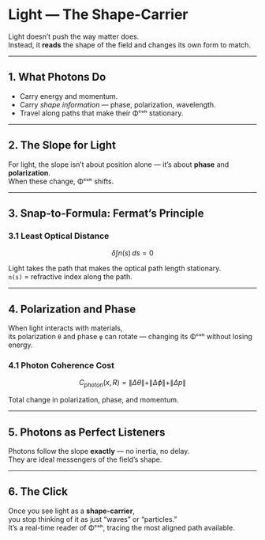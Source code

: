# Light — The Shape-Carrier

Light doesn’t push the way matter does.  
Instead, it **reads** the shape of the field and changes its own form to match.

---

## 1. What Photons Do

- Carry energy and momentum.  
- Carry *shape information* — phase, polarization, wavelength.  
- Travel along paths that make their Φᶜᵒʰ stationary.

---

## 2. The Slope for Light

For light, the slope isn’t about position alone — it’s about **phase** and **polarization**.  
When these change, Φᶜᵒʰ shifts.

---

## 3. Snap-to-Formula: Fermat’s Principle

### 3.1 Least Optical Distance
```math
\delta \int n(s) \, ds = 0
```
Light takes the path that makes the optical path length stationary.  
`n(s)` = refractive index along the path.

---

## 4. Polarization and Phase

When light interacts with materials,  
its polarization `θ` and phase `φ` can rotate — changing its Φᶜᵒʰ without losing energy.

### 4.1 Photon Coherence Cost
```math
C_{photon}(x, R) = \|\Delta\theta\| + \|\Delta\phi\| + \|\Delta p\|
```
Total change in polarization, phase, and momentum.

---

## 5. Photons as Perfect Listeners

Photons follow the slope **exactly** — no inertia, no delay.  
They are ideal messengers of the field’s shape.

---

## 6. The Click

Once you see light as a **shape-carrier**,  
you stop thinking of it as just “waves” or “particles.”  
It’s a real-time reader of Φᶜᵒʰ, tracing the most aligned path available.

